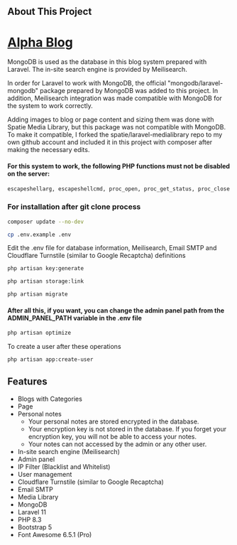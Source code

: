 ## About This Project
# <a href="https://alphablog.dev>" target="_blank">Alpha Blog</a>

MongoDB is used as the database in this blog system prepared with Laravel. The in-site search engine is provided by Meilisearch.

In order for Laravel to work with MongoDB, the official "mongodb/laravel-mongodb" package prepared by MongoDB was added to this project. In addition, Meilisearch integration was made compatible with MongoDB for the system to work correctly.

Adding images to blog or page content and sizing them was done with Spatie Media Library, but this package was not compatible with MongoDB. To make it compatible, I forked the spatie/laravel-medialibrary repo to my own github account and included it in this project with composer after making the necessary edits.

#### For this system to work, the following PHP functions must not be disabled on the server:

```bash
escapeshellarg, escapeshellcmd, proc_open, proc_get_status, proc_close 
```

### For installation after git clone process

```bash
composer update --no-dev
```

```bash
cp .env.example .env
```

Edit the .env file for database information, Meilisearch, Email SMTP and Cloudflare Turnstile (similar to Google Recaptcha) definitions

```bash
php artisan key:generate
```

```bash
php artisan storage:link
```

```bash
php artisan migrate
```

#### After all this, if you want, you can change the admin panel path from the ADMIN_PANEL_PATH variable in the .env file

```bash
php artisan optimize
```

To create a user after these operations

```bash
php artisan app:create-user
```

## Features

- Blogs with Categories
- Page
- Personal notes
  - Your personal notes are stored encrypted in the database.
  - Your encryption key is not stored in the database. If you forget your encryption key, you will not be able to access your notes. 
  - Your notes can not accessed by the admin or any other user.
- In-site search engine (Meilisearch)
- Admin panel
- IP Filter (Blacklist and Whitelist)
- User management
- Cloudflare Turnstile (similar to Google Recaptcha)
- Email SMTP
- Media Library
- MongoDB
- Laravel 11
- PHP 8.3
- Bootstrap 5
- Font Awesome 6.5.1 (Pro)

